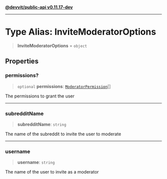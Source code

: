 [**@devvit/public-api v0.11.17-dev**](../../README.md)

---

# Type Alias: InviteModeratorOptions

> **InviteModeratorOptions** = `object`

## Properties

<a id="permissions"></a>

### permissions?

> `optional` **permissions**: [`ModeratorPermission`](../../models/type-aliases/ModeratorPermission.md)[]

The permissions to grant the user

---

<a id="subredditname"></a>

### subredditName

> **subredditName**: `string`

The name of the subreddit to invite the user to moderate

---

<a id="username"></a>

### username

> **username**: `string`

The name of the user to invite as a moderator
